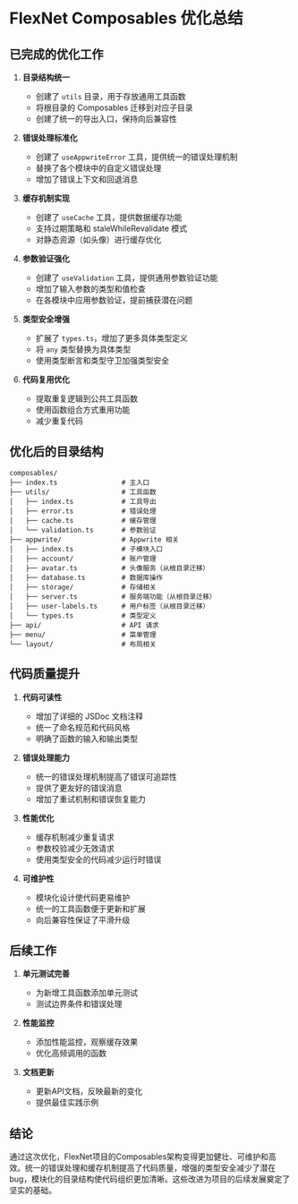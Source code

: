 # FlexNet Composables 优化总结

## 已完成的优化工作

1. **目录结构统一**
   - 创建了 `utils` 目录，用于存放通用工具函数
   - 将根目录的 Composables 迁移到对应子目录
   - 创建了统一的导出入口，保持向后兼容性

2. **错误处理标准化**
   - 创建了 `useAppwriteError` 工具，提供统一的错误处理机制
   - 替换了各个模块中的自定义错误处理
   - 增加了错误上下文和回退消息

3. **缓存机制实现**
   - 创建了 `useCache` 工具，提供数据缓存功能
   - 支持过期策略和 staleWhileRevalidate 模式
   - 对静态资源（如头像）进行缓存优化

4. **参数验证强化**
   - 创建了 `useValidation` 工具，提供通用参数验证功能
   - 增加了输入参数的类型和值检查
   - 在各模块中应用参数验证，提前捕获潜在问题

5. **类型安全增强**
   - 扩展了 `types.ts`，增加了更多具体类型定义
   - 将 `any` 类型替换为具体类型
   - 使用类型断言和类型守卫加强类型安全

6. **代码复用优化**
   - 提取重复逻辑到公共工具函数
   - 使用函数组合方式重用功能
   - 减少重复代码

## 优化后的目录结构

```
composables/
├── index.ts                # 主入口
├── utils/                  # 工具函数
│   ├── index.ts            # 工具导出
│   ├── error.ts            # 错误处理
│   ├── cache.ts            # 缓存管理
│   └── validation.ts       # 参数验证
├── appwrite/               # Appwrite 相关
│   ├── index.ts            # 子模块入口
│   ├── account/            # 账户管理
│   ├── avatar.ts           # 头像服务（从根目录迁移）
│   ├── database.ts         # 数据库操作
│   ├── storage/            # 存储相关
│   ├── server.ts           # 服务端功能（从根目录迁移）
│   ├── user-labels.ts      # 用户标签（从根目录迁移）
│   └── types.ts            # 类型定义
├── api/                    # API 请求
├── menu/                   # 菜单管理
└── layout/                 # 布局相关
```

## 代码质量提升

1. **代码可读性**
   - 增加了详细的 JSDoc 文档注释
   - 统一了命名规范和代码风格
   - 明确了函数的输入和输出类型

2. **错误处理能力**
   - 统一的错误处理机制提高了错误可追踪性
   - 提供了更友好的错误消息
   - 增加了重试机制和错误恢复能力

3. **性能优化**
   - 缓存机制减少重复请求
   - 参数校验减少无效请求
   - 使用类型安全的代码减少运行时错误

4. **可维护性**
   - 模块化设计使代码更易维护
   - 统一的工具函数便于更新和扩展
   - 向后兼容性保证了平滑升级

## 后续工作

1. **单元测试完善**
   - 为新增工具函数添加单元测试
   - 测试边界条件和错误处理

2. **性能监控**
   - 添加性能监控，观察缓存效果
   - 优化高频调用的函数

3. **文档更新**
   - 更新API文档，反映最新的变化
   - 提供最佳实践示例

## 结论

通过这次优化，FlexNet项目的Composables架构变得更加健壮、可维护和高效。统一的错误处理和缓存机制提高了代码质量，增强的类型安全减少了潜在bug，模块化的目录结构使代码组织更加清晰。这些改进为项目的后续发展奠定了坚实的基础。 